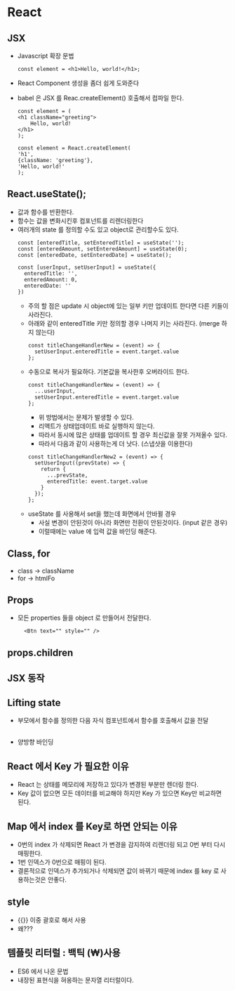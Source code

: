 # React

## JSX
- Javascript 확장 문법
    ~~~
    const element = <h1>Hello, world!</h1>;
    ~~~
- React Component 생성을 좀더 쉽게 도와준다
- babel 은 JSX 를 Reac.createElement() 호출해서 컴파일 한다.
    ~~~
    const element = (
    <h1 className="greeting">
        Hello, world!
    </h1>
    );
    ~~~

    ~~~
    const element = React.createElement(
    'h1',
    {className: 'greeting'},
    'Hello, world!'
    );
    ~~~
## React.useState();
  - 값과 함수를 반환한다.
  - 함수는 값을 변화시킨후 컴포넌트를 리렌더링한다
  - 여러개의 state 를 정의할 수도 있고 object로 관리할수도 있다.
    ~~~
    const [enteredTitle, setEnteredTitle] = useState('');
    const [enteredAmount, setEnteredAmount] = useState(0);
    const [enteredDate, setEnteredDate] = useState();
    ~~~
    ~~~
    const [userInput, setUserInput] = useState({
      enteredTitle: '',
      enteredAmount: 0,
      enteredDate: ''
    })
    ~~~
    - 주의 할 점은 update 시 object에 있는 일부 키만 업데이트 한다면 다른 키들이 사라진다.
    - 아래와 같이 enteredTitle 키만 정의할 경우 나머지 키는 사라진다. (merge 하지 않는다)      
      ~~~
      const titleChangeHandlerNew = (event) => {
        setUserInput.enteredTitle = event.target.value
      };
      ~~~ 
    - 수동으로 복사가 필요하다. 기본값을 복사한후 오버라이드 한다.
      ~~~
      const titleChangeHandlerNew = (event) => {
        ...userInput,
        setUserInput.enteredTitle = event.target.value
      };
      ~~~ 
      - 위 방법에서는 문제가 발생할 수 있다. 
      - 리액트가 상태업데이트 바로 실행하지 않는다. 
      - 따라서 동시에  많은 상태를 업데이트 할 경우 최신값을 잘못 가져올수 있다.
      - 따라서 다음과 같이 사용하는게 더 낫다. (스냅샷을 이용한다)
      ~~~
      const titleChangeHandlerNew2 = (event) => {
        setUserInput((prevState) => {
          return {
            ...prevState,
            enteredTitle: event.target.value
          }
        });
      };
      ~~~
    - useState 를 사용해서 set을 했는데 화면에서 안바뀔 경우
      - 사실 변경이 안된것이 아니라 화면만 전환이 안된것이다. (input 같은 경우)
      - 이럴때에는 value 에 입력 값을 바인딩 해준다.
       
## Class, for
- class -> className
- for -> htmlFo

## Props
- 모든 properties 들을 object 로 만들어서 전달한다.
  ~~~
    <Btn text="" style="" />
  ~~~
      
## props.children

## JSX 동작

## Lifting state
- 부모에서 함수를 정의한 다음 자식 컴포넌트에서 함수를 호출해서 값을 전달
##
- 양방향 바인딩

## React 에서 Key 가 필요한 이유
- React 는 상태를 메모리에 저장하고 있다가 변경된 부분만 렌더링 한다.
- Key 값이 없으면 모든 데이터를 비교해야 하지만 Key 가 있으면 Key만 비교하면 된다.

## Map 에서 index 를 Key로 하면 안되는 이유
- 0번의 index 가 삭제되면 React 가 변경을 감지하여 리렌더링 되고 0번 부터 다시 매핑한다. 
- 1번 인덱스가 0번으로 매핑이 된다.
- 결론적으로 인덱스가 추가되거나 삭제되면 값이 바뀌기 때문에 index 를 key 로 사용하는것은 안좋다.

## style
- {{}} 이중 괄호로 해서 사용
- 왜???

## 템플릿 리터럴 : 백틱 (₩)사용
- ES6 에서 나온 문법
- 내장된 표현식을 혀옹하는 문자열 리터럴이다.
